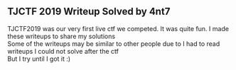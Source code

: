 ## TJCTF 2019 Writeup Solved by 4nt7

TJCTF2019 was our very first live ctf we competed. It was quite fun.
I made these writeups to share my solutions <br/>
Some of the writeups may be similar to other people due to I had to read writeups
I could not solve after the ctf <br/>
But I try until I got it :)
